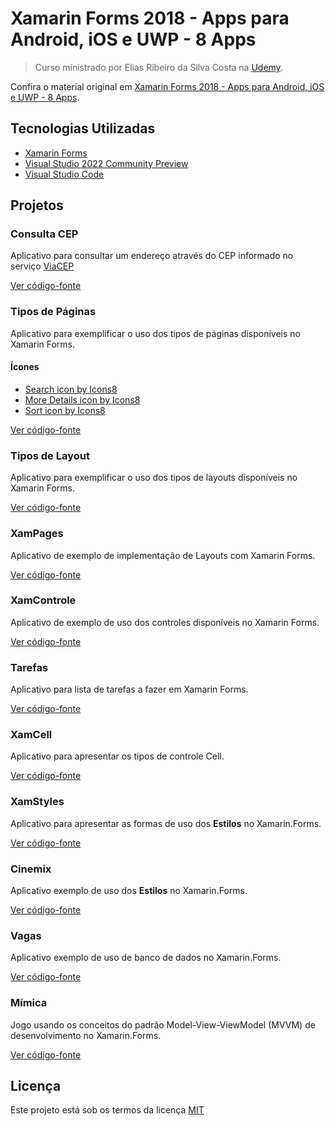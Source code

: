 # Xamarin Forms 2018 - Apps para Android, iOS e UWP - 8 Apps

> Curso ministrado por Elias Ribeiro da Silva Costa na [Udemy](https://www.udemy.com).

Confira o material original em [Xamarin Forms 2018 - Apps para Android, iOS e UWP - 8 Apps](https://www.udemy.com/course/xamarin-forms-2018-apps-para-android-ios-e-uwp-8-apps).

## Tecnologias Utilizadas

- [Xamarin Forms](https://github.com/xamarin/Xamarin.Forms)
- [Visual Studio 2022 Community Preview](https://visualstudio.microsoft.com/pt-br/vs/preview/)
- [Visual Studio Code](https://code.visualstudio.com/)

## Projetos

### Consulta CEP

Aplicativo para consultar um endereço através do CEP informado no serviço [ViaCEP](http://viacep.com.br/)

[Ver código-fonte](ConsultaCep)

### Tipos de Páginas

Aplicativo para exemplificar o uso dos tipos de páginas disponíveis no Xamarin Forms.

#### Ícones

- [Search icon by Icons8](https://icons8.com/icon/82712/search)
- [More Details icon by Icons8](https://icons8.com/icon/105609/more-details)
- [Sort icon by Icons8](https://icons8.com/icon/100654/sort)

[Ver código-fonte](TiposPaginas)

### Tipos de Layout

Aplicativo para exemplificar o uso dos tipos de layouts disponíveis no Xamarin Forms.

[Ver código-fonte](src/Layouts)

### XamPages

Aplicativo de exemplo de implementação de Layouts com Xamarin Forms.

[Ver código-fonte](src/XamPages)

### XamControle

Aplicativo de exemplo de uso dos controles disponíveis no Xamarin Forms.

[Ver código-fonte](src/XamControle)

### Tarefas

Aplicativo para lista de tarefas a fazer em Xamarin Forms.

[Ver código-fonte](src/Tarefas)

### XamCell

Aplicativo para apresentar os tipos de controle Cell.

[Ver código-fonte](src/XamCell)

### XamStyles

Aplicativo para apresentar as formas de uso dos **Estilos** no Xamarin.Forms.

[Ver código-fonte](src/XamStyles)

### Cinemix

Aplicativo exemplo de uso dos **Estilos** no Xamarin.Forms.

[Ver código-fonte](src/Cinemix)

### Vagas

Aplicativo exemplo de uso de banco de dados no Xamarin.Forms.

[Ver código-fonte](src/Vagas)

### Mímica

Jogo usando os conceitos do padrão Model-View-ViewModel (MVVM) de desenvolvimento no Xamarin.Forms.

[Ver código-fonte](src/Mimica)

## Licença

Este projeto está sob os termos da licença [MIT](LICENSE)
